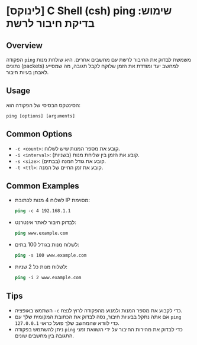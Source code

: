 # [לינוקס] C Shell (csh) ping שימוש: בדיקת חיבור לרשת

## Overview
הפקודה `ping` משמשת לבדוק את החיבור לרשת עם מחשבים אחרים. היא שולחת מנות נתונים (packets) למחשב יעד ומודדת את הזמן שלוקח לקבל תגובה, מה שמסייע לאבחן בעיות חיבור.

## Usage
הסינטקס הבסיסי של הפקודה הוא:
```
ping [options] [arguments]
```

## Common Options
- `-c <count>`: קובע את מספר המנות שיש לשלוח.
- `-i <interval>`: קובע את הזמן בין שליחת מנות (בשניות).
- `-s <size>`: קובע את גודל המנה (בבתים).
- `-t <ttl>`: קובע את זמן החיים של המנה.

## Common Examples
- לשלוח 4 מנות לכתובת IP מסוימת:
  ```csh
  ping -c 4 192.168.1.1
  ```

- לבדוק חיבור לאתר אינטרנט:
  ```csh
  ping www.example.com
  ```

- לשלוח מנות בגודל 100 בתים:
  ```csh
  ping -s 100 www.example.com
  ```

- לשלוח מנות כל 2 שניות:
  ```csh
  ping -i 2 www.example.com
  ```

## Tips
- השתמש באופציה `-c` כדי לקבוע את מספר המנות ולמנוע מהפקודה לרוץ לנצח.
- אם אתה נתקל בבעיות חיבור, נסה לבדוק את הכתובת המקומית שלך עם `ping 127.0.0.1` כדי לוודא שהמחשב שלך פועל כראוי.
- ניתן להשתמש בפקודה `ping` כדי לבדוק את מהירות החיבור על ידי השוואת זמני התגובה בין מחשבים שונים.
